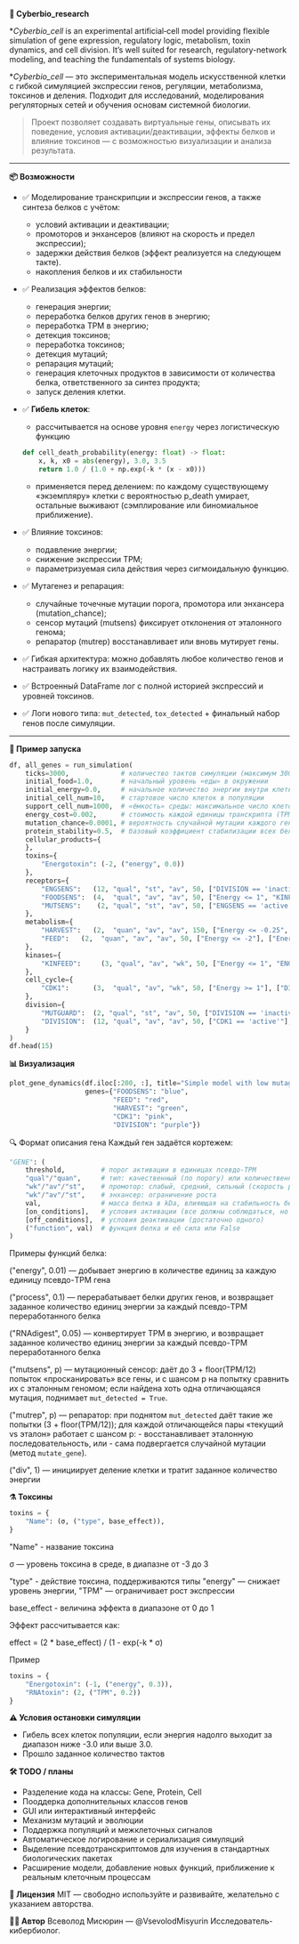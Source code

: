**🧬 Cyberbio_research**

**Cyberbio_cell* is an experimental artificial‐cell model providing flexible simulation of gene expression, regulatory logic, metabolism, toxin dynamics, and cell division. It’s well suited for research, regulatory-network modeling, and teaching the fundamentals of systems biology.

**Cyberbio_cell* — это экспериментальная модель искусственной клетки с гибкой симуляцией экспрессии генов, регуляции, метаболизма, токсинов и деления. Подходит для исследований, моделирования регуляторных сетей и обучения основам системной биологии.

> Проект позволяет создавать виртуальные гены, описывать их поведение, условия активации/деактивации, эффекты белков и влияние токсинов — с возможностью визуализации и анализа результата.

---

**📦 Возможности**

- ✅ Моделирование транскрипции и экспрессии генов, а также синтеза белков с учётом:
  - условий активации и деактивации;
  - промоторов и энхансеров (влияют на скорость и предел экспрессии);
  - задержки действия белков (эффект реализуется на следующем такте).
  - накопления белков и их стабильности

- ✅ Реализация эффектов белков:
  - генерация энергии;
  - переработка белков других генов в энергию;
  - переработка TPM в энергию;
  - детекция токсинов;
  - переработка токсинов;
  - детекция мутаций;
  - репарация мутаций;
  - генерация клеточных продуктов в зависимости от количества белка, ответственного за синтез продукта;
  - запуск деления клетки.

- ✅ **Гибель клеток**:
  - рассчитывается на основе уровня `energy` через логистическую функцию  
  ```python
  def cell_death_probability(energy: float) -> float:
      x, k, x0 = abs(energy), 3.0, 3.5
      return 1.0 / (1.0 + np.exp(-k * (x - x0)))
  ```
  - применяется перед делением: по каждому существующему «экземпляру» клетки с вероятностью p_death умирает, остальные выживают (сэмплирование или биномиальное приближение).

- ✅ Влияние токсинов:
  - подавление энергии;
  - снижение экспрессии TPM;
  - параметризуемая сила действия через сигмоидальную функцию.
    
- ✅ Мутагенез и репарация:
  - случайные точечные мутации порога, промотора или энхансера (mutation_chance);
  - сенсор мутаций (mutsens) фиксирует отклонения от эталонного генома;
  - репаратор (mutrep) восстанавливает или вновь мутирует гены.

- ✅ Гибкая архитектура: можно добавлять любое количество генов и настраивать логику их взаимодействия.

- ✅ Встроенный DataFrame лог с полной историей экспрессий и уровней токсинов.

- ✅ Логи нового типа: `mut_detected`, `tox_detected` + финальный набор генов после симуляции.


---

**🧪 Пример запуска**

```python
df, all_genes = run_simulation(
    ticks=3000,             # количество тактов симуляции (максимум 3000 шагов)
    initial_food=1.0,       # начальный уровень «еды» в окружении
    initial_energy=0.0,     # начальное количество энергии внутри клетки
    initial_cell_num=10,    # стартовое число клеток в популяции
    support_cell_num=1000,  # «ёмкость» среды: максимальное число клеток при комфортном обеспечении "едой"
    energy_cost=0.002,      # стоимость каждой единицы транскрипта (TPM) в энергии
    mutation_chance=0.0001, # вероятность случайной мутации каждого гена за такт
    protein_stability=0.5,  # базовый коэффициент стабилизации всех белков (0.0…1.0)
    cellular_products={
    },
    toxins={
        "Energotoxin": (-2, ("energy", 0.0))
    },
    receptors={
        "ENGSENS":   (12, "qual", "st", "av", 50, ["DIVISION == 'inactive'"], ["DIVISION == 'active'"], False),
        "FOODSENS":  (4,  "qual", "av", "av", 50, ["Energy <= 1", "KINFEED == 'active'"], ["Energy >= 2", "DIVISION == 'active'"], False),
        "MUTSENS":    (2, "qual", "st", "av", 50, ["ENGSENS == 'active'"], ["DIVISION == 'active'"], ("mutsens", 1)),
    },
    metabolism={
        "HARVEST":   (2,  "quan", "av", "av", 150, ["Energy <= -0.25", "FOODSENS == 'active'"], ["Energy >= 0.25", "Energy <= -2.9", "DIVISION == 'active'"], ("energy", 0.05)),
        "FEED":   (2,  "quan", "av", "av", 50, ["Energy <= -2"], ["Energy >= 2", "DIVISION == 'active'"], ("energy", 0.1)),
    },
    kinases={
        "KINFEED":     (3, "qual", "av", "wk", 50, ["Energy <= 1", "ENGSENS == 'active'"], ["Energy > 0.5", "DIVISION == 'active'"], False),
    },
    cell_cycle={
        "CDK1":      (3,  "qual", "av", "wk", 50, ["Energy >= 1"], ["DIVISION == 'active'"], False),
    },
    division={
        "MUTGUARD":  (2, "qual", "st", "av", 50, ["DIVISION == 'inactive'"], ["DIVISION == 'active'"], ("mutrep", 0.01)),
        "DIVISION":  (12, "qual", "av", "av", 50, ["CDK1 == 'active'"], ["DIVISION == 'active'"], ("div", 1)),
    }
)
df.head(15)
```

**📊 Визуализация**
```python
plot_gene_dynamics(df.iloc[:200, :], title="Simple model with low mutagenesis, start of simulation",
                   genes={"FOODSENS": "blue", 
                          "FEED": "red", 
                          "HARVEST": "green",
                          "CDK1": "pink",
                          "DIVISION": "purple"})
```

🔍 Формат описания гена
Каждый ген задаётся кортежем:

```python
"GENE": (
    threshold,         # порог активации в единицах псевдо-TPM
    "qual"/"quan",     # тип: качественный (по порогу) или количественный (от начала экспрессии)
    "wk"/"av"/"st",    # промотор: слабый, средний, сильный (скорость роста в единицах псевдо-TPM)
    "wk"/"av"/"st",    # энхансер: ограничение роста
    val,               # масса белка в kDa, влияющая на стабильность белка (белки массой 10 kDa "разваливаются" в четыре раза быстрее, чем белки с массой 10 кДа")
    [on_conditions],   # условия активации (все должны соблюдаться, но достаточно однократного соблюдения)
    [off_conditions],  # условия деактивации (достаточно одного)
    ("function", val)  # функция белка и её сила или False
)
```

Примеры функций белка:

("energy", 0.01) — добывает энергию в количестве единиц за каждую единицу псевдо-TPM гена

("process", 0.1) — перерабатывает белки других генов, и возвращает заданное количество единиц энергии за каждый псевдо-TPM переработанного белка

("RNAdigest", 0.05) — конвертирует TPM в энергию, и возвращает заданное количество единиц энергии за каждый псевдо-TPM переработанного белка

("mutsens", p) — мутационный сенсор: даёт до 3 + floor(TPM/12) попыток «просканировать» все гены, и с шансом p на попытку сравнить их с эталонным геномом; если найдена хоть одна отличающаяся мутация, поднимает `mut_detected = True`.

("mutrep", p) — репаратор: при поднятом `mut_detected` даёт такие же попытки (3 + floor(TPM/12)); для каждой отличающейся пары «текущий vs эталон» работает с шансом p:
    - восстанавливает эталонную последовательность, или
    - сама подвергается случайной мутации (метод `mutate_gene`).

("div", 1) — инициирует деление клетки и тратит заданное количество энергии

**⚗️ Токсины**
```python
toxins = {
    "Name": (σ, ("type", base_effect)),
}
```

"Name" - название токсина

σ — уровень токсина в среде, в диапазне от -3 до 3

"type" - действие токсина, поддерживаются типы "energy" — снижает уровень энергии, "TPM" — ограничивает рост экспрессии

base_effect - величина эффекта в диапазоне от 0 до 1

Эффект рассчитывается как:

effect = (2 * base_effect) / (1 - exp(-k * σ)

Пример
```python
toxins = {
    "Energotoxin": (-1, ("energy", 0.3)),
    "RNAtoxin": (2, ("TPM", 0.2))
}
```

**⚠️ Условия остановки симуляции**
- Гибель всех клеток популяции, если энергия надолго выходит за диапазон ниже -3.0 или выше 3.0.
- ​Прошло заданное количество тактов

**🛠️ TODO / планы**

- Разделение кода на классы: Gene, Protein, Cell
- Пооддерка дополнительных классов генов
- GUI или интерактивный интерфейс
- Механизм мутаций и эволюции
- Поддержка популяций и межклеточных сигналов
- Автоматическое логирование и сериализация симуляций
- Выделение псевдотранскриптомов для изучения в стандартных биологических пакетах
- Расширение модели, добавление новых функций, приближение к реальным клеточным процессам

**📜 Лицензия**
MIT — свободно используйте и развивайте, желательно с указанием авторства.

**👨‍🔬 Автор**
Всеволод Мисюрин — @VsevolodMisyurin
Исследователь-кибербиолог.
